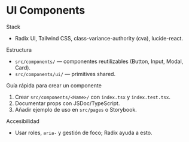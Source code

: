 # UI Components

Stack
- Radix UI, Tailwind CSS, class-variance-authority (cva), lucide-react.

Estructura
- `src/components/` — componentes reutilizables (Button, Input, Modal, Card).
- `src/components/ui/` — primitives shared.

Guía rápida para crear un componente
1. Crear `src/components/<Name>/` con `index.tsx` y `index.test.tsx`.
2. Documentar props con JSDoc/TypeScript.
3. Añadir ejemplo de uso en `src/pages` o Storybook.

Accesibilidad
- Usar roles, `aria-` y gestión de foco; Radix ayuda a esto.
